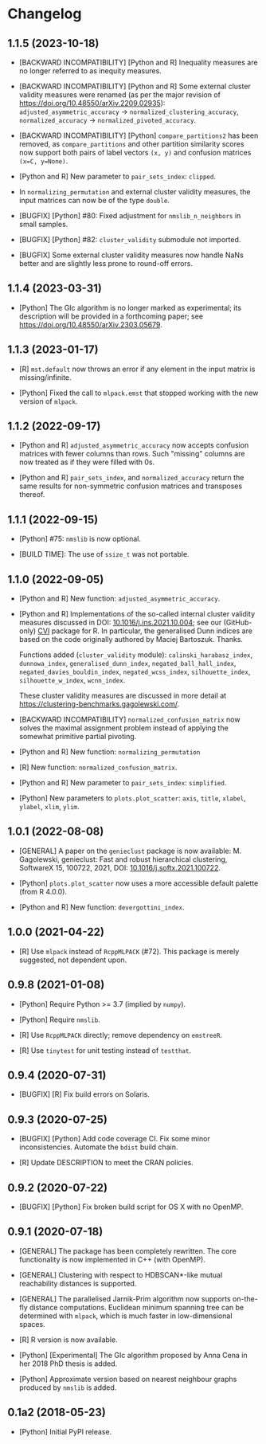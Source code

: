 # Changelog

## 1.1.5 (2023-10-18)

* [BACKWARD INCOMPATIBILITY] [Python and R] Inequality measures
    are no longer referred to as inequity measures.

* [BACKWARD INCOMPATIBILITY] [Python and R]
    Some external cluster validity measures were renamed
    (as per the major revision of <https://doi.org/10.48550/arXiv.2209.02935>):
    `adjusted_asymmetric_accuracy` -> `normalized_clustering_accuracy`,
    `normalized_accuracy` -> `normalized_pivoted_accuracy`.

* [BACKWARD INCOMPATIBILITY] [Python] `compare_partitions2` has been removed,
    as `compare_partitions` and other partition similarity scores
    now support both pairs of label vectors `(x, y)` and confusion matrices
    `(x=C, y=None)`.

* [Python and R] New parameter to `pair_sets_index`: `clipped`.

* In `normalizing_permutation` and external cluster validity measures,
    the input matrices can now be of the type `double`.

* [BUGFIX] [Python] #80: Fixed adjustment for `nmslib_n_neighbors`
    in small samples.

* [BUGFIX] [Python] #82: `cluster_validity` submodule not imported.

* [BUGFIX] Some external cluster validity measures
    now handle NaNs better and are slightly less prone to round-off errors.


## 1.1.4 (2023-03-31)

*  [Python] The GIc algorithm is no longer marked as experimental;
   its description will be provided in a forthcoming paper; see
   <https://doi.org/10.48550/arXiv.2303.05679>.


## 1.1.3 (2023-01-17)

*  [R] `mst.default` now throws an error if any element in the input matrix
   is missing/infinite.

*  [Python] Fixed the call to `mlpack.emst` that stopped working
   with the new version of `mlpack`.


## 1.1.2 (2022-09-17)

*  [Python and R] `adjusted_asymmetric_accuracy`
   now accepts confusion matrices with fewer columns than rows.
   Such "missing" columns are now treated as if they were filled with 0s.

*  [Python and R] `pair_sets_index`, and `normalized_accuracy` return
   the same results for non-symmetric confusion matrices and transposes thereof.


## 1.1.1 (2022-09-15)

*  [Python] #75: `nmslib` is now optional.

*  [BUILD TIME]: The use of `ssize_t` was not portable.


## 1.1.0 (2022-09-05)

*  [Python and R] New function: `adjusted_asymmetric_accuracy`.

*  [Python and R] Implementations of the so-called internal cluster
   validity measures discussed in
   DOI: [10.1016/j.ins.2021.10.004](https://doi.org/10.1016/j.ins.2021.10.004);
   see our (GitHub-only) [CVI](https://github.com/gagolews/optim_cvi) package
   for R. In particular, the generalised Dunn indices are based on the code
   originally authored by Maciej Bartoszuk. Thanks.

   Functions added (`cluster_validity` module):
   `calinski_harabasz_index`,
   `dunnowa_index`,
   `generalised_dunn_index`,
   `negated_ball_hall_index`,
   `negated_davies_bouldin_index`,
   `negated_wcss_index`,
   `silhouette_index`,
   `silhouette_w_index`,
   `wcnn_index`.

   These cluster validity measures are discussed
   in more detail at <https://clustering-benchmarks.gagolewski.com/>.

*  [BACKWARD INCOMPATIBILITY] `normalized_confusion_matrix`
   now solves the maximal assignment problem instead of applying
   the somewhat primitive partial pivoting.

*  [Python and R] New function: `normalizing_permutation`

*  [R] New function: `normalized_confusion_matrix`.

*  [Python and R] New parameter to `pair_sets_index`: `simplified`.

*  [Python] New parameters to `plots.plot_scatter`:
   `axis`, `title`, `xlabel`, `ylabel`, `xlim`, `ylim`.


## 1.0.1 (2022-08-08)

*  [GENERAL] A paper on the `genieclust` package is now available:
   M. Gagolewski, genieclust: Fast and robust hierarchical clustering,
   SoftwareX 15, 100722, 2021, DOI:
   [10.1016/j.softx.2021.100722](https://doi.org/10.1016/j.softx.2021.100722).

*  [Python] `plots.plot_scatter` now uses a more accessible default palette
   (from R 4.0.0).

*  [Python and R] New function: `devergottini_index`.


## 1.0.0 (2021-04-22)

*  [R] Use `mlpack` instead of `RcppMLPACK` (#72).
   This package is merely suggested, not dependent upon.


## 0.9.8 (2021-01-08)

*  [Python] Require Python >= 3.7 (implied by `numpy`).

*  [Python] Require `nmslib`.

*  [R] Use `RcppMLPACK` directly; remove dependency on `emstreeR`.

*  [R] Use `tinytest` for unit testing instead of `testthat`.


## 0.9.4 (2020-07-31)

*  [BUGFIX] [R] Fix build errors on Solaris.


## 0.9.3 (2020-07-25)

*  [BUGFIX] [Python] Add code coverage CI. Fix some minor inconsistencies.
   Automate the `bdist` build chain.

*  [R] Update DESCRIPTION to meet the CRAN policies.


## 0.9.2 (2020-07-22)

*  [BUGFIX] [Python] Fix broken build script for OS X with no OpenMP.


## 0.9.1 (2020-07-18)

*  [GENERAL] The package has been completely rewritten.
   The core functionality is now implemented in C++ (with OpenMP).

*  [GENERAL] Clustering with respect to HDBSCAN*-like
   mutual reachability distances is supported.

*  [GENERAL] The parallelised Jarnik-Prim algorithm now supports on-the-fly
   distance computations. Euclidean minimum spanning tree can be
   determined with `mlpack`, which is much faster in low-dimensional spaces.

*  [R] R version is now available.

*  [Python] [Experimental] The GIc algorithm proposed by Anna Cena
   in her 2018 PhD thesis is added.

*  [Python] Approximate version based on nearest neighbour graphs produced
   by `nmslib` is added.


## 0.1a2 (2018-05-23)

*  [Python] Initial PyPI release.
